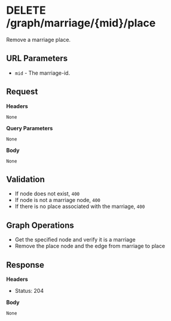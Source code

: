 # DELETE /graph/marriage/{mid}/place
Remove a marriage place.

## URL Parameters

* `mid` - The marriage-id.

## Request

**Headers**

`None`

**Query Parameters**

`None`

**Body**

`None`

## Validation

* If node does not exist, `400`
* If node is not a marriage node, `400`
* If there is no place associated with the marriage, `400`

## Graph Operations

* Get the specified node and verify it is a marriage
* Remove the place node and the edge from marriage to place

## Response

**Headers**

* Status: 204

**Body**

`None`